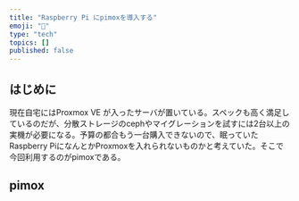 ```yaml
---
title: "Raspberry Pi にpimoxを導入する"
emoji: "🎉"
type: "tech"
topics: []
published: false
---
```


## はじめに
現在自宅にはProxmox VE が入ったサーバが置いている。スペックも高く満足しているのだが、分散ストレージのcephやマイグレーションを試すには2台以上の実機が必要になる。予算の都合もう一台購入できないので、眠っていたRaspberry PiになんとかProxmoxを入れられないものかと考えていた。そこで今回利用するのがpimoxである。

## pimox 
